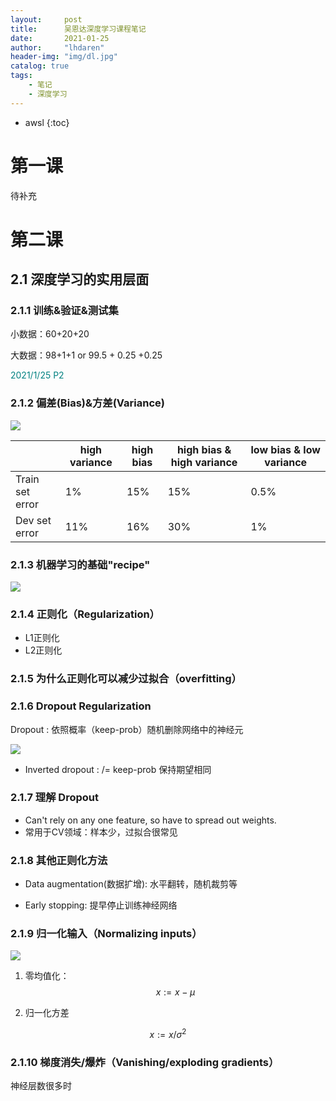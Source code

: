 ```yaml
---
layout:     post
title:      吴恩达深度学习课程笔记
date:       2021-01-25
author:     "lhdaren"
header-img: "img/dl.jpg"
catalog: true
tags:
    - 笔记
    - 深度学习
---
```

* awsl
{:toc}

# 第一课

待补充

# 第二课

## 2.1 深度学习的实用层面

### 2.1.1 训练&验证&测试集

小数据：60+20+20

大数据：98+1+1 or 99.5 + 0.25 +0.25

<font color=008080> 2021/1/25 P2 </font>

### 2.1.2 偏差(Bias)&方差(Variance)

![](https://i.loli.net/2021/01/26/eKphULNQA9SyRcJ.png)

|                 | high variance | high bias | high bias & high variance | low bias & low variance |
| --------------- | ------------- | --------- | ------------------------- | ----------------------- |
| Train set error | 1%            | 15%       | 15%                       | 0.5%                    |
| Dev set error   | 11%           | 16%       | 30%                       | 1%                      |

###  2.1.3 机器学习的基础"recipe"

![](https://i.loli.net/2021/01/26/HhoMnjJZpLiSQ79.png)

### 2.1.4 正则化（Regularization）

- L1正则化
- L2正则化

### 2.1.5 为什么正则化可以减少过拟合（overfitting）

### 2.1.6 Dropout Regularization

Dropout : 依照概率（keep-prob）随机删除网络中的神经元

![](https://i.loli.net/2021/01/26/lmpdz2UIvLYN74b.png)

- Inverted dropout : /= keep-prob 保持期望相同

### 2.1.7 理解 Dropout

- Can't rely on any one feature, so have to spread out weights.
- 常用于CV领域：样本少，过拟合很常见

### 2.1.8 其他正则化方法

- Data augmentation(数据扩增): 水平翻转，随机裁剪等

- Early stopping: 提早停止训练神经网络

### 2.1.9 归一化输入（Normalizing inputs）

![](https://i.loli.net/2021/01/26/8rtQKTonObWRUhv.png)

1. 零均值化：
   $$
   x:=x-μ
   $$

2. 归一化方差

$$
x:=x/σ^2
$$

### 2.1.10 梯度消失/爆炸（Vanishing/exploding gradients）

神经层数很多时
